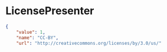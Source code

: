 # LicensePresenter

```json
{
    "value": 1,
    "name": "CC-BY",
    "url": "http://creativecommons.org/licenses/by/3.0/us/"
```


